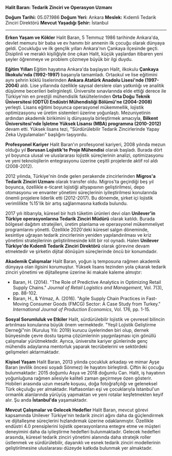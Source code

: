 **Halit Baran: Tedarik Zinciri ve Operasyon Uzmanı**

**Doğum Tarihi:** 05.07.1986
**Doğum Yeri:** Ankara
**Meslek:** Kıdemli Tedarik Zinciri Direktörü
**Mevcut Yaşadığı Şehir:** İstanbul

---

**Erken Yaşam ve Kökler**
Halit Baran, 5 Temmuz 1986 tarihinde Ankara'da, devlet memuru bir baba ve ev hanımı bir annenin ilk çocuğu olarak dünyaya geldi. Çocukluğu ve ilk gençlik yılları Ankara'nın Çankaya ilçesinde geçti. Disiplinli ve meraklı kişiliğiyle öne çıkan Halit, küçük yaşlardan itibaren yeni şeyler öğrenmeye ve problem çözmeye büyük bir ilgi duydu.

**Eğitim Yılları**
Eğitim hayatına Ankara'da başlayan Halit, ilkokulu **Çankaya İlkokulu'nda (1992-1997)** başarıyla tamamladı. Ortaokul ve lise eğitimini aynı şehrin köklü liselerinden **Ankara Atatürk Anadolu Lisesi'nde (1997-2004)** aldı. Lise yıllarında özellikle sayısal derslere olan yatkınlığı ve analitik düşünme becerileri belirginleşti. Üniversite sınavlarında elde ettiği derece ile Türkiye'nin en prestijli mühendislik fakültelerinden **Orta Doğu Teknik Üniversitesi (ODTÜ) Endüstri Mühendisliği Bölümü'ne (2004-2008)** yerleşti. Lisans eğitimi boyunca operasyonel mükemmellik, lojistik optimizasyonu ve üretim sistemleri üzerine yoğunlaştı. Mezuniyetinin ardından akademik birikimini iş dünyasıyla birleştirmek amacıyla, **Bilkent Üniversitesi'nde İşletme Yüksek Lisansı (MBA) programına (2010-2012)** devam etti. Yüksek lisans tezi, "Sürdürülebilir Tedarik Zincirlerinde Yapay Zeka Uygulamaları" başlığını taşıyordu.

**Profesyonel Kariyer**
Halit Baran'ın profesyonel kariyeri, 2008 yılında mezun olduğu yıl **Borusan Lojistik'te Proje Mühendisi** olarak başladı. Burada dört yıl boyunca ulusal ve uluslararası lojistik süreçlerinin analizi, optimizasyonu ve yeni teknolojilerin entegrasyonu üzerine çeşitli projelerde aktif rol aldı (2008-2012).

2012 yılında, Türkiye'nin önde gelen perakende zincirlerinden **Migros'a Tedarik Zinciri Uzmanı** olarak transfer oldu. Migros'ta geçirdiği beş yıl boyunca, özellikle e-ticaret lojistiği altyapısının geliştirilmesi, depo otomasyonu ve envanter yönetimi süreçlerinin iyileştirilmesi konularında önemli projelere liderlik etti (2012-2017). Bu dönemde, şirket içi lojistik verimlilikte %15'lik bir artış sağlanmasına katkıda bulundu.

2017 yılı itibarıyla, küresel bir hızlı tüketim ürünleri devi olan **Unilever'in Türkiye operasyonlarına Tedarik Zinciri Müdürü** olarak katıldı. Burada bölgesel dağıtım stratejileri, üretim planlama ve operasyonel mükemmeliyet programlarını yönetti. Özellikle 2020'deki küresel salgın döneminde, kesintiye uğrayan tedarik zincirlerinin yeniden yapılandırılması ve kriz yönetimi stratejilerinin geliştirilmesinde kilit bir rol oynadı. Halen **Unilever Türkiye'de Kıdemli Tedarik Zinciri Direktörü** olarak görevine devam etmektedir ve şirketin dijital dönüşüm süreçlerinde öncü bir konumdadır.

**Akademik Çalışmalar**
Halit Baran, yoğun iş temposuna rağmen akademik dünyaya olan ilgisini korumuştur. Yüksek lisans tezinden yola çıkarak tedarik zinciri yönetimi ve dijitalleşme üzerine iki makale kaleme almıştır:
*   Baran, H. (2014). "The Role of Predictive Analytics in Optimizing Retail Supply Chains." *Journal of Retail Logistics and Management*, Vol. 7(3), pp. 88-102.
*   Baran, H., & Yılmaz, A. (2016). "Agile Supply Chain Practices in Fast-Moving Consumer Goods (FMCG) Sector: A Case Study from Turkey." *International Journal of Production Economics*, Vol. 176, pp. 1-15.

**Sosyal Sorumluluk ve Etkiler**
Halit, sürdürülebilir lojistik ve çevresel bilincin artırılması konularına büyük önem vermektedir. "Yeşil Lojistik Geliştirme Derneği"nin (Kuruluş Yılı: 2019) kurucu üyelerinden biri olup, dernek bünyesinde çevre dostu taşıma çözümlerinin yaygınlaşması için gönüllü çalışmalar yürütmektedir. Ayrıca, üniversite kariyer günlerinde genç mühendis adaylarına mentorluk yaparak tecrübelerini ve sektördeki gelişmeleri aktarmaktadır.

**Kişisel Yaşam**
Halit Baran, 2013 yılında çocukluk arkadaşı ve mimar Ayşe Baran (evlilik öncesi soyadı Sönmez) ile hayatını birleştirdi. Çiftin iki çocuğu bulunmaktadır: 2015 doğumlu Asya ve 2018 doğumlu Can. Halit, iş hayatının yoğunluğuna rağmen ailesiyle kaliteli zaman geçirmeye özen gösterir. Hobileri arasında uzun mesafe koşusu, doğa fotoğrafçılığı ve geleneksel Türk okçuluğu yer almaktadır. Haftasonları eşi ve çocuklarıyla İstanbul'un ormanlık alanlarında yürüyüş yapmaktan ve yeni rotalar keşfetmekten keyif alır. Şu anda **İstanbul'da** yaşamaktadır.

**Mevcut Çalışmalar ve Gelecek Hedefler**
Halit Baran, mevcut görevi kapsamında Unilever Türkiye'nin tedarik zinciri ağını daha da güçlendirmek ve dijitalleşme süreçlerini hızlandırmak üzerine odaklanmıştır. Özellikle endüstri 4.0 prensiplerini lojistik operasyonlarına entegre etme ve müşteri deneyimini daha da iyileştirme hedefleri bulunmaktadır. Gelecek hedefleri arasında, küresel tedarik zinciri yönetimi alanında daha stratejik roller üstlenmek ve sürdürülebilir, dayanıklı ve esnek tedarik zinciri modellerinin geliştirilmesine uluslararası düzeyde katkıda bulunmak yer almaktadır.